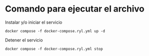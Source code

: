 # Comando para ejecutar el archivo

Instalar y/o iniciar el servicio

`docker compose -f docker-compose.ryl.yml up -d`

Detener el servicio

`docker compose -f docker-compose.ryl.yml stop`
